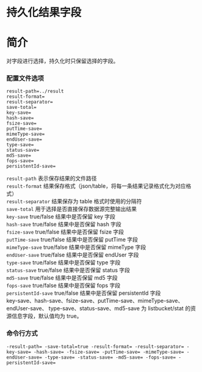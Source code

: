 # 持久化结果字段

# 简介
对字段进行选择，持久化时只保留选择的字段。

### 配置文件选项
```
result-path=../result
result-format=
result-separator=
save-total=
key-save=
hash-save=
fsize-save=
putTime-save=
mimeType-save=
endUser-save=
type-save=
status-save=
md5-save=
fops-save=
persistentId-save=
```
`result-path` 表示保存结果的文件路径  
`result-format` 结果保存格式（json/table，将每一条结果记录格式化为对应格式）  
`result-separator` 结果保存为 table 格式时使用的分隔符  
`save-total` 用于选择是否直接保存数据源完整输出结果  
`key-save` true/false 结果中是否保留 key 字段  
`hash-save` true/false 结果中是否保留 hash 字段  
`fsize-save` true/false 结果中是否保留 fsize 字段  
`putTime-save` true/false 结果中是否保留 putTime 字段  
`mimeType-save` true/false 结果中是否保留 mimeType 字段  
`endUser-save` true/false 结果中是否保留 endUser 字段  
`type-save` true/false 结果中是否保留 type 字段  
`status-save` true/false 结果中是否保留 status 字段  
`md5-save` true/false 结果中是否保留 md5 字段  
`fops-save` true/false 结果中是否保留 fops 字段  
`persistentId-save` true/false 结果中是否保留 persistentId 字段  
key-save、hash-save、fsize-save、putTime-save、mimeType-save、endUser-save、
type-save、status-save、md5-save 为 listbucket/stat 的资源信息字段，默认值均为 true。

### 命令行方式
```
-result-path= -save-total=true -result-format= -result-separator= -key-save= -hash-save= -fsize-save= -putTime-save= -mimeType-save= -endUser-save= -type-save= -status-save= -md5-save= -fops-save= -persistentId-save=
```
